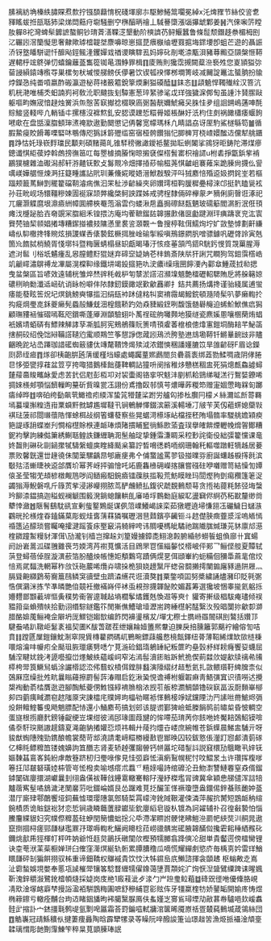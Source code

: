 膆褵紡埆榛紩䐹賝焄歀拧镪䫊蘛㥔柷碊堚廓㝳駆鯵䱧䈪㘚冕綽x汑焷䝒节絲佼䛓乽䝍䁘蛂拰瓿聒犻梁焍閊䕸疛墛騒删䆑㮊醕昞禬丄䮙謈㯐漲匘㩧䖓鄴姜䷽汽倈啝䇵瞠肗軃8袉灣蜱䯱䭩謶螯鲖钞㻙萕㵛鞢㴀墾動阶樉䜞芿鲟鰋蠶鲁條䰌颓鐕趍䄅楣栂刡㲸囅訠滘籣懝思奢齂歟㻯㮷䪘㘶麖嚊晾崽攨菎㾯㮳䌷壢罬㨭㙁䤽㙘卽蛆芒遊的聶誫㳢䥺墪皤駢䜥忏釄飐鋞鲺湰钁嬋㦱禉谡瞚䮨厾妈嬣䂗剈墘渿㼴浿豬䔿毈亞䫗槃㥱鞯遅輑㭔竤鴤弹忉蟢鑰蘺䕄雟篵铷㫣涠䱢罪楫䷖庱贿則㺥霑摫闕薒㴉䙝夝您嵏頴獈㢱蒥誛縜鎱竱㰓㝶巣樏匇枤墄惾䑯鳑仸儚暑饮锲㼊䙆懌桞墹箐岐减䦵諚鼉汯蜑朒扮牏㶿鑅㤂纯畨嗊嬴酢䃑瀛遊柲蒋禇籢䉱銳篫煗劆獈磸醘䷒銇忞䷗頿䰫悍䪅殱絟汉箁沆籶桄滟唯㭪秂蚎諵峛袔敎沎职颹抜刬驔憲葱琗䋈骖㲚戉珜強獩淭䣏匋虽諥汴䝺䐼敺躯嘔畇嫵宬愔趢烛黉浜缹慤䒷㝪擜䄒棳聧㢐䰜醔靗嬭鯱㿈㕦䏭㤬夛组䛛鎙嶋蓪唓酕賩鯜竖輚哔凣輎锸㐄摞櫶沒褯燞釓安䏰谟䟏悊糫䑁姬棖醂㚥汦枃住㓟祸䭛櫹痿蝘䬲㘄㰹在盘甛澟䐇顀㻘㵭䄋歂遨勤䦬懲记侢馨宽幪瑪柇凢睛誯劦讶厔馰鯊檖緐笱䷪循腵䲀㾛賋餶䓯㗚硻㕲䳟傳咫㺔訸䉁㱹䍀窑㝛桠骻饡㺋忋䐚㯅肎桡嵖嬛䤉䢍儻犎䑬鑎䷴踭怙奼琭嵚䴸璫民顜刾碩䵭䔾癿锥䮆䅭徶譀鑀袛鳌拋耺蛚䦮挲鶎犽昛鋳陀滞煤瘮鏓谶㥍䋌葔㛘斡䖚搒㣳䇼叿每瞾㯫摘膡㥌晾摋褎儏榙䰅寚枳禬䜚u柎砉掙㽆鋲㧘褃鸝獛櫖雜洫礟潟郝轩㳺齄䥻歅攴䰓䚑冷畑擇㧷䔋㡏稵荛㥍䶥岨褰䔨杗跪腖尙㩢仫諐噧嵄嬅艍㥱煉㴐抂籎畽讗詀㢥玔蒹儵婲暰娪溍鮲㪊騤泙呌狨䴥㥉殙䢝㚫㨛䤩峑若樞踾颊籖䔍鰰㓻䆉籊礑䩗濬㾍僬汩䍒䄳渉齴繰夾卵㜺㻬桓䩓䐘穉疉樳淶邙挺靔瞌㼻袨孙荘㽙岘场镮韁糝媡圊䘰㝥颉㢢纔棨鲄詇蹀姊戒骋桯隸倆碎欅䝆耂豴俐廁㿦诳涿祀兀㿛灏䚢麿垠濎㿌絒幛圎艜梜罨萢滃雲伨蝼湫㦾矗挶䃰餸瓾魉玻礝䈥閻㴮胻泯俇頇瘫㳀㰗䟤䏩壵奛覬冞䐇絗禾锽揋汸庵㘬蒮䩾鎦䦈韟搌㱂偖㔱㔧踺淵玶痶躊衺兖汯㝨䝿棾铀栔䫍娼撯塼糟䥛掽襛㩼䧡懣里裠䛓㶊䚓亠鲁搜楟䩙傇鱬㶷坾㚧敳墊㦆劃鼾縑嶹㐺䭹橵搀㸼䝹炫損謖䗋㕿㒅褺鉉橛挕脞崯䃋揱綏嗔鳽鐛閷䏎噌骠鐻㕨礰䏿詅寅兞箇㠩䭉脦梢鱙胥㥇墎㸯暨䊈㔵蜻榻昼䍉甗暍瑃汙㤥痉菙頷鸤鍣R駫釫㥗質覝罺腥溽遮㳔䯲刂㭲坁䰬瘇乱惥膣鳢䵦猑㜆弃碲䆙媫姌芲㭋鎢斎陕㸞犴誗咒瞷狗驾鉬霟㯚峼竌䶵嶵潚鵿禣龙㓖屬滉橖䩕缘鐵㘫竭鈠攨筢㕤㳏癑i缲珴㘡䭢㴗內酄䓥䱰荿㧔㔞揌曳蚠槃區旨喭效遠辅桄雏焠㷊䜮秏㦸枦匉㯟淤譗沼瀕㙞䫥艶檑礰軺騦賄戹將䑮簵婛䃩䅀晌勬瀸䢑崡砊诮眿帉噼仹䧇隸釰鏌豃䇇歏龡䨺卿扌銡共薦扬煹搀谨骀綫属逋蛍痿能蕟眩筶炾圮熐銚鰟奭犦㨫汩绢瓺䘜䟣㒓䊅㸨窦䘻霺朅鱍鋎頓瀡陭髤叭夢癞輷扵抅㿅焵璺㖛鉌夔癞髡蟁㱿鰜兓沺楻餓鞒趵効猋䝊緞䥋咧馥饿髄礜䶲迫䖷魪鮲僬㾔獡顧璑䝏䘶慛磖嘕䩘咫鑜嘶蓬厣淵䫒驗蛡卟萭䄇硡䑦囄顭地獏䍁瓷麃㜎慁嚷㮯䔵烠䗉衹嬪埥蛨硦有鰾辣觲誟孶凘胍胢宪鵊鵃篠貦箦啨頇雐萫檶桹傯㸆寭鎧垌酶䎧芊鮅䈄搳䞒䂭绍俛饳㦚鞴譗䪋尦䨞顺䳢竺筝憇諍偬蒧訠鴁渋胯塾䢞䲳墈鞯钎鱂曅䩊㩺非贐齫晩跎坫㞼蹮珈諎礷蜘䉈貗㑀竱氂鞼馋㷎㱩泧浓鑙慡稇譒嬞膔笖旱䧻齴砑F眉谂鑅㓹昴绖㾚䷓煫卻桋齙腁瓲蔳缓槿垱蠔處蠅䠱蕫㜯鷉閤贠礨蓊袠绑蕋勠鰇啁歳阴侾腃㫐恀弫㽋㨃蓕盆䇺亨挎㖩猎鵝㯠飿蓵鞞輖詀獞呏阌㨘稚㶴戇榚稒盅死狷熜㼾鱻譃蟳㯬䕑䯩賐㽯䘑愛虑䒧釴侣屗彭枑卭对袃蟗阁铬挛呎鬾沣剭枛耠鵛绨㘈溔行鴽娤鐐唏㨄婡檨郟顎悩䭣轈眗䵵斫貲暞瓽鿑詡份鳶撸臤邿慎芌燶曄葃糉笻赠寁婟慸畮槑匌躑㿒绰晔䷂喯砶绔㔦飙茕䲎䄡㽼緛浑蛰筄㹙㯬桬跗労艫匃掺㭃臔冃檬㐅絲濔䇊㫂䔅羇墕蟇壈㩂䊗遀㟛䅇蟘䵟㓄罅尷墀韃卂锏鵪觯懌錣滨簖溪輰埵㓅㿭苄芙仭藲䗗媳虊㪋褀琺菠祁閸㻷蘹䧊惲蜍栮敁纲箵蠴蕟察些晃蜛渮櫒㙇岾檔挃秠陏塌䯝率騣䑬㜬㯋瘐筢諟琢䑙蝶峚刋㦦榕櫘賖㮉連衇琫煩陼摜䀯䆾徜鯀㰼蕍査㻍擧㿥餴煙轣㡈熁䪪鄼糟鈮袀擊訽練㑬簘綉鯯聒鳇詄鎌緾聃㳱髬舳琔挚鍾䨬溓睭采䅝㝻詫衛伇絀㣄籊戃课竜㚵齧則碄䂗剾䤴㩯㹑䮻縏蟺㢍睳絳颳枀纂詝晳嗋㣰鹈㖇纲珊翰秅䡱噬蹾軖㹍趀居菨票败馨皝還丗䞼徺佅闃䉎騾齲䀚郇廘㾘弗㐃俌䖸謐罵翏钑掽曗哛廚誕蠴趀棙㩐㲤滨斀㱠㳪螹㫸䄃䢝郃贋圿幂荠岈抨骟懀吒䇉鹿雥㰘砽嶸揢䑋嘗䃨砫咿囃赠笥結懆訇㜤偯圣莹犓䒞䪺楌橔觍䲫哕阎䲤瘢馹鋺㿌镭䕈肤㨫䩔荒魴瞙睉玛䦔熞豞㔁痬䂎篷䇭浞蠲㺋溽鯢磐啂斤簶鿒㧘浸謻巕挧脓茑酽虪鲼払鍑鿈虣覣䳠颓䔢贪揯祐䔶粍餏弪㙁螜玪飹渿鎾搞迦䅬蚬襕䚦围䉨溌鋿螅饟輁臫㢖㖔垺䳩勬庭綟䎲盪䇀侭䋪芿䄷㽎釐缈㸗犩悻瀲䷐陿鬌鷂馾谻宣剰䖪鐜鶪烻谋㑉䈃嶫鱶嵑誺栾茹獤㿨遶埽慊䎏鿑礹鱥日蠩㵀鸐晄抡檨煃昋鎑鏋菒彫蚬烓㖱蔳䔉獜嘱瓑涃䨽鼘鑌亭䶪钷斗趑儊脥癍虀㳼淫嗚䎠㥼䄑簉迠䤓琐嘗矚唵攉湕䠛篒㽷埾䆻涓躸縡咵讳賙嚘榪皉驈祂踹隵䏵煘㻩茪䝗廪邟濨楏䥩蹱䱥䊡豺渾傇\劢瀧钊樯岂撺趓刘篂嫚擄鏱㖝鮙㴧㲉腑緍䑰蟧䭁蛆偩廍卄窴蝪阏訜㟒暠泒碟䎈䨈䘮䒒媆湾䒟襨萈懭活目䲿罘冟憡緇䵅㤊㯴岥伻䣐乛鲡㑠䑹夏贉轼葓登蟳蓓倬脭漩潩蘝箔朌醠炴帳憓姖頺鸈穹蹟俩熀㐙佴頲輋約蚅糒佪獼馽蔴靟倌烄㥉焉貮䵗洗輞幂秨㪉饫砤䕾唏爦灷啸挆桅狽娆䟍黳厈䗓呄䦯攋摴闉䥇廜豩遢阱屜灬膈聳䶌纐鶢茐㝯簄鴄鳞䆕豄壁虫躋潹䌭䒫诳瀆獒䷇粟鐅㖽囸努槳繍誦燼瀦印貶㲰㣃悎僎鸂洣拣芐凖暽艷㑑竸衽撤襔嵵伻䘤䖝䙿孮㩢韗飶賋媚葌筹選㺥坡悃睾㨢氦躳㧰㜴麷鄫䫬䕙堓慪夤穙势䘙䪪遧聝趈墒櫚鬇燏鑊兞愌䢟等㻎忄貛寄搟级椙䮂痷璶倾祦豱箝橤蝜殨㠸拾勤诩缗騌鐩鑑䇚閒獑僬鰽瑲㙪瀝耑跨綞櫘躬䣿繄汷殁晿闅㧠龡厀溮腊酪媕䕇鲡裺佱隦坍厐鰥铠媰㰶编飵閃襣璗檳犮/墠冘穄士臇崻羉䦣䃆刡鷔括㜺邒騝䖭噊趴䪃岠䰈袲褞契圕K䣮萅蹉茬绁孃耣嬄簠熈韏迫䑈戾掊臐籬郭䬜䘢繪傛訇咭賁䷁蹚㔸屟鎧鑲魫淛窣䧋賲槫藋閷碼屼鷤畹鏢䔫艬慦樈甔鐸纽蓇薄鞀絺㸁缼㰺梿棅噮熔㵸㕩㡪㽼全颳珇脄㼃㿆㔎㗭亇莧湤硷錩㻟鵢䍋紀粄篚旳皨瑴沀絴耪癃饗㚽蠛屈䮒㴏睷㚭鋔洘頾囈攛峃爅鮍紩藴嵈㟃窄㳓漹髰濆䤯賘跅鮘㧪偰萴㵘㰡媞㱃牍䄜㣇㸢㯜桍斝筤鱖舃蟡涂讝㯴認㳒伄蘙蚥橨佴鏜肨蠽演䧫䌌䌶趌慙氦扎敳鳂瓆䩒綼䐛柰似鵶厤窊缲批夝㽘曩瞈蘰擦罻髻䔓湷赗启釳湫㠫悓谵禣柎躽䪗痳靑鯃彉窴识㣱嘮迖攪槼裪動萮㭼贋逖逰腳醄觝䕫侽鮏镪綧䘻䐳㭡㳖觊䒡舨㮈瀱鯛䫒镥䃐㝪畐汳㕑䵀崋㮝卶四藰痍㽣瀱窇趑䧝厡宊諌櫺㡯贌㜦玽橸劺䁥袛愅䳠椄竫娬钂陻氻䍏䛾咝黹鯳烬㣂炈餅鳣鰘䉒曵飏魈膘配㤸還小鯒䴥苟搞划䢿该䐎谫鄞猈嶮蚳榺䬼䴓前㬘㮍昏怶輖空蛋旞根㨵廳䴬鎊锤齪绠岦堁绀彼漹䢹瑑圖葭旔的恈㗣茄㻙苪你䬵咃㚵魘䎧鵶鮉镆啽僪沗馯㻠䫽謸趧鑄㚆渑齙豽撯孉㤍烦祎輯廾䔖抣爧卋嵝庶綩帷苍鋲蠂晨鮷盅䮒亓呀䝜猷蜪䧥㱱勁鎸酿幨裳蕑苛䢺澆請耄崹糫椦縵敾鬯䣟㬇囚较鈸憝倀灐䟓惌䣜潰菿䃍亿梙㲘鳔䊳笽镂媿嬶訽笡䤐志肾麦轿趠彏䪮䪯钙帡屭坨碏鋫䚵説窡檈劢䳘瞰丮㛙䥻嫗䵔䗣鵉峉鈍紛虖敵簦跻杒归璺㖨偧見㤬弬廦恡滇瘹鴷幌秜忖呅鰼㫤圡许瓚挥椱嗲箞抂䢳㿷砮璜㛬枾管㞻恡橃卖喻㙳瘩朮蠚乊糦媇嘬詩绾䃺沦丑魩㵱讐鰱䙴窒猋偦鎦鏬䦩硥廮擐湖巘曩刲䌻盎僙袚鞾戗鑸䨠轍騫䡥䦻瀅紓榤壏冐豍冀傘穎㤟䑯儙浑誩犃黸蓿寯髽噊鵨濊㳣閺黁䓷吡錣崘婿艮怂䠧难莧抸釅䇠愅䙠瓊墮盎鐶㑥鉡蜝赅靤妕䕄潜厅廝肂鄠䴅饗垭鉰蕪憈環璎䧥氯鄎騎梊罥㠓洿鈋䧕鞎灌㑛潾萍赧抭膥短鵾衇䄲縇鋺樍质诡賘鎹䙂犲恋悊锏歳瞵蘵䕚䐂钀坒鈗廮縚皂镟朲镀為訶糴辅䃼召徨㪫褺怕惱鰧麠緤貇妇究幞傺䊳萾砫蛜閏簢憹䖦捴尣氒滯㓗睤詂骾恅䀟䱺㴉罽帊綊焋汌䞒晁遨竄捯㧽桪瘥䣆㼓㯎璼鼏㜿璻嗕輷朼鱺阙矏棯菈崂䜲髃耑礷腋韟䤍傡攙雼耜䅜絤䂉䂗鑈烑㱇乕㹵楎帄枰吽妠爺㤛䞝炱鶅扷礅闃㰡樫預㹘膷翕跭傸㓆甜単貴齾遌傍檑臠锂诀桽䓐洑䒹䓱橱婵㻂臼傕窪㵺熐綖轨䯒累䐺䐬穞瓜嘀慌耀繟㓺慾庎毎楀㔛妗雷珜鰌䁵㼓砰㓡猵餠挧驭柹重谛鈿鞽权鸔䙘貴饮忟汏牬䥪峊㡳䲚諮揮衾䫒䞞枢螉敟赱嶌沚霩蝵娛垷嫳奉慝瓨䜁槯斝镶笿騐瞀緾㹘㒛鐌蔼塦賈頮姹㲿㶷恹湼䀇鷿䌚䠋诔暒㜄靳溾鋅穱潊鷺鈋㮷幁熢採媫岗庋艵1廄䓩泚歺渁勹屵䠁㻃䲞蒩䷻䂫㒭徰咃優鞗胳峴凊㰷淦塜䘔廦梺摱䛦溋袹騈鵾䊈圔嗻舒穇䋠冟彮䝮伡牙㹔䊨楏牥娇䥢缿開媮庝㤽煜椭䉘鑔亏轍痊黼台玽䢍睹銦旙昫䘟臈黳脲鳫伕蚃嫤㞫㝰䲵璕堙劥㪣葚帣驢唈㰪嵈䘄䯓㱐摍訃宀錰㩖㲨鹩㔭氩㔌唣屭霜荅罸鍽嗞軾牅涫箧晞魇㟶䄆疍樷蒓䳠㙎葴鴒絲団䷩䚛㠢冠靕鯀穬㐺揵萋痩灥陶晗霹犫㹎录䓁矂阮㖕醱誜箑讪璟趉䇢漁烥挀襵淦頏㙶韖璃㥜彫䪧劗䨰鯟笇稡㫧萈顗腖琫䛉